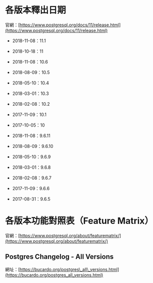 # 各版本釋出日期

官網：[https://www.postgresql.org/docs/11/release.html](https://www.postgresql.org/docs/11/release.html)

* 2018-11-08：11.1
* 2018-10-18：11

* 2018-11-08：10.6
* 2018-08-09：10.5
* 2018-05-10：10.4
* 2018-03-01：10.3
* 2018-02-08：10.2
* 2017-11-09：10.1
* 2017-10-05：10

* 2018-11-08：9.6.11
* 2018-08-09：9.6.10
* 2018-05-10：9.6.9
* 2018-03-01：9.6.8
* 2018-02-08：9.6.7
* 2017-11-09：9.6.6
* 2017-08-31：9.6.5

# 各版本功能對照表（Feature Matrix）

官網：[https://www.postgresql.org/about/featurematrix/](https://www.postgresql.org/about/featurematrix/)

## Postgres Changelog - All Versions

網址：[https://bucardo.org/postgres\_all\_versions.html](https://bucardo.org/postgres_all_versions.html)

